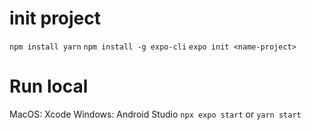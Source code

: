 # init project
`npm install yarn`
`npm install -g expo-cli`
`expo init <name-project>`

# Run local
MacOS: Xcode
Windows: Android Studio
`npx expo start` or `yarn start`